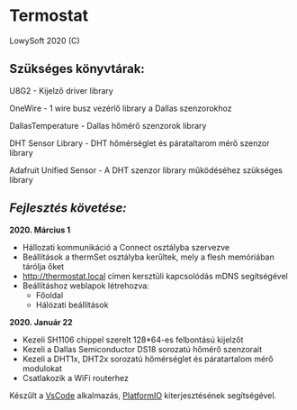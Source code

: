 #        Termostat 
LowySoft 2020 (C)

## Szükséges könyvtárak:

U8G2  -  Kijelző driver library

OneWire - 1 wire busz vezérlő library a Dallas szenzorokhoz

DallasTemperature - Dallas hőmérő szenzorok library

DHT Sensor Library - DHT hőmérséglet és párataltarom mérő szenzor library

Adafruit Unified Sensor - A DHT szenzor library működéséhez szükséges library


## *Fejlesztés követése:*

**2020. Március 1**
- Hállozati kommunikáció a Connect osztályba szervezve
- Beállítások a thermSet osztályba kerűltek, mely a flesh memóriában tárólja őket
- http://thermostat.local címen kersztüli kapcsolódás mDNS segítségével
- Beállításhoz weblapok létrehozva:
   - Főoldal
   - Hálózati beállítások

**2020. Január 22**
- Kezeli SH1106 chippel szerelt 128*64-es felbontású kijelzőt
- Kezeli a Dallas Semiconductor DS18 sorozatú hőmérő szenzorait
- Kezeli a DHT1x, DHT2x sorozatú hőmérséglet és páratartalom mérő modulokat
- Csatlakozik a WiFi routerhez

Készűlt a [VsCode](https://code.visualstudio.com) alkalmazás, [PlatformIO](https://www.platformio.org/) kiterjesztésének segítségével.
